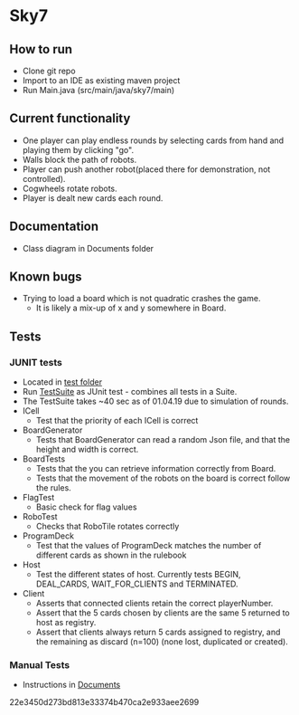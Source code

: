 # Sky7

## How to run
- Clone git repo
- Import to an IDE as existing maven project
- Run Main.java (src/main/java/sky7/main)

## Current functionality
- One player can play endless rounds by selecting cards from hand and playing them by clicking "go".
- Walls block the path of robots.
- Player can push another robot(placed there for demonstration, not controlled).
- Cogwheels rotate robots.
- Player is dealt new cards each round.

## Documentation
- Class diagram in Documents folder

## Known bugs
- Trying to load a board which is not quadratic crashes the game.
	- It is likely a mix-up of x and y somewhere in Board.

## Tests
### JUNIT tests
- Located in [test folder](src/test/java/sky7)
- Run [TestSuite](src/test/java/sky7/TestSuite.java) as JUnit test - combines all tests in a Suite.
- The TestSuite takes ~40 sec as of 01.04.19 due to simulation of rounds.
- ICell
    - Test that the priority of each ICell is correct
- BoardGenerator
    - Tests that BoardGenerator can read a random Json file,
    and that the height and width is correct.
- BoardTests
    - Tests that the you can retrieve information correctly from Board. 
    - Tests that the movement of the robots on the board is correct follow the rules.
- FlagTest
    - Basic check for flag values
- RoboTest
    - Checks that RoboTile rotates correctly
- ProgramDeck
    - Test that the values of ProgramDeck matches the number of different
     cards as shown in the rulebook
- Host
    - Test the different states of host. Currently tests BEGIN, DEAL_CARDS, WAIT_FOR_CLIENTS and TERMINATED.
- Client
	- Asserts that connected clients retain the correct playerNumber.
	- Assert that the 5 cards chosen by clients are the same 5 returned to host as registry.
	- Assert that clients always return 5 cards assigned to registry, 
	and the remaining as discard (n=100) (none lost, duplicated or created).
### Manual Tests
- Instructions in [Documents](Documents/UserTest.md)

22e3450d273bd813e33374b470ca2e933aee2699
